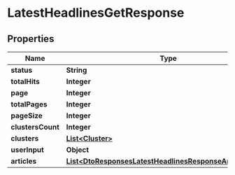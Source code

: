 

# LatestHeadlinesGetResponse


## Properties

| Name | Type | Description | Notes |
|------------ | ------------- | ------------- | -------------|
|**status** | **String** |  |  [optional] |
|**totalHits** | **Integer** |  |  |
|**page** | **Integer** |  |  |
|**totalPages** | **Integer** |  |  |
|**pageSize** | **Integer** |  |  |
|**clustersCount** | **Integer** |  |  |
|**clusters** | [**List&lt;Cluster&gt;**](Cluster.md) |  |  |
|**userInput** | **Object** |  |  |
|**articles** | [**List&lt;DtoResponsesLatestHeadlinesResponseArticleResult&gt;**](DtoResponsesLatestHeadlinesResponseArticleResult.md) |  |  |



